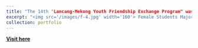 ```yaml
---
title: "The 14th "Lancang-Mekong Youth Friendship Exchange Program" was held"
excerpt: "<img src='/images/f-4.jpg' width='160'> Female Students Majoring in Film Art "
collection: portfolio
--- 
```


[**Visit here**](https://mp.weixin.qq.com/s/yy0Hs1WB3psKjFhe5v_53g)

